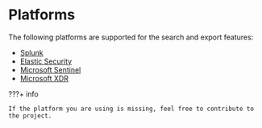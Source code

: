 # Platforms

The following platforms are supported for the search and export features:

- [Splunk](./splunk.md)
- [Elastic Security](./elastic_security.md)
- [Microsoft Sentinel](./microsoft_sentinel.md)
- [Microsoft XDR](./microsoft_xdr.md)

???+ info

    If the platform you are using is missing, feel free to contribute to the project.